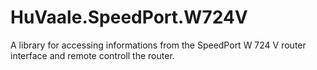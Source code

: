 # HuVaale.SpeedPort.W724V
A library for accessing informations from the SpeedPort W 724 V router interface and remote controll the router.
